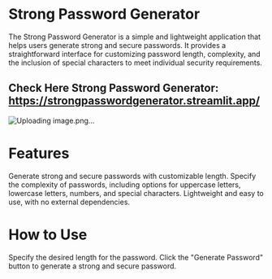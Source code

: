 # Strong Password Generator

The Strong Password Generator is a simple and lightweight application that helps users generate strong and secure passwords. It provides a straightforward interface for customizing password length, complexity, and the inclusion of special characters to meet individual security requirements.

## Check Here Strong Password Generator: https://strongpasswordgenerator.streamlit.app/

![Uploading image.png…]()


# Features

Generate strong and secure passwords with customizable length.
Specify the complexity of passwords, including options for uppercase letters, lowercase letters, numbers, and special characters. Lightweight and easy to use, with no external dependencies.

# How to Use

Specify the desired length for the password.
Click the "Generate Password" button to generate a strong and secure password.



